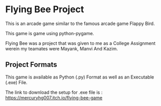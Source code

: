# Flying Bee Project
This is an arcade game similar to the famous arcade game Flappy Bird.

This game is game using python-pygame.

Flying Bee was a project that was given to me as a College Assignment werein my teamates were Mayank, Manvi And Kazim.


## Project Formats
This game is available as Python (.py) Format as well as an Executable (.exe) File.

The link to download the setup for .exe file is :
https://mercuryhg007.itch.io/flying-bee-game

